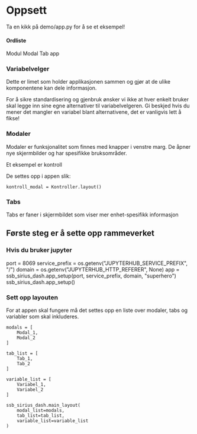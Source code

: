 # Oppsett
Ta en kikk på demo/app.py for å se et eksempel!

#### Ordliste
Modul
Modal
Tab
app

### Variabelvelger
Dette er limet som holder applikasjonen sammen og gjør at de ulike komponentene kan dele informasjon.

For å sikre standardisering og gjenbruk ønsker vi ikke at hver enkelt bruker skal legge inn sine egne alternativer til variabelvelgeren. Gi beskjed hvis du mener det mangler en variabel blant alternativene, det er vanligvis lett å fikse!

### Modaler
Modaler er funksjonalitet som finnes med knapper i venstre marg. De åpner nye skjermbilder og har spesifikke bruksområder.

Et eksempel er kontroll

De settes opp i appen slik:
```
kontroll_modal = Kontroller.layout()
```
### Tabs
Tabs er faner i skjermbildet som viser mer enhet-spesifikk informasjon
## Første steg er å sette opp rammeverket
### Hvis du bruker jupyter
port = 8069
service_prefix = os.getenv("JUPYTERHUB_SERVICE_PREFIX", "/")
domain = os.getenv("JUPYTERHUB_HTTP_REFERER", None)
app = ssb_sirius_dash.app_setup(port, service_prefix, domain, "superhero")
ssb_sirius_dash.app_setup()

### Sett opp layouten
For at appen skal fungere må det settes opp en liste over modaler, tabs og variabler som skal inkluderes.

```
modals = [
    Modal_1,
    Modal_2
]

tab_list = [
    Tab_1,
    Tab_2
]

variable_list = [
    Variabel_1,
    Variabel_2
]

ssb_sirius_dash.main_layout(
    modal_list=modals,
    tab_list=tab_list,
    variable_list=variable_list
)
```
